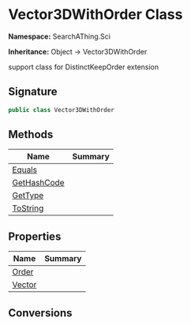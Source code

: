 # Vector3DWithOrder Class
**Namespace:** SearchAThing.Sci

**Inheritance:** Object → Vector3DWithOrder

support class for DistinctKeepOrder extension

## Signature
```csharp
public class Vector3DWithOrder
```
## Methods
|**Name**|**Summary**|
|---|---|
|[Equals](Vector3DWithOrder/Equals.md)||
|[GetHashCode](Vector3DWithOrder/GetHashCode.md)||
|[GetType](Vector3DWithOrder/GetType.md)||
|[ToString](Vector3DWithOrder/ToString.md)||
## Properties
|**Name**|**Summary**|
|---|---|
|[Order](Vector3DWithOrder/Order.md)|
|[Vector](Vector3DWithOrder/Vector.md)|
## Conversions
